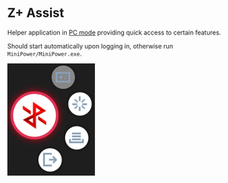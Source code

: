 # Z+ Assist

Helper application in [PC mode](pc_mode.md) providing quick access to certain features.

Should start automatically upon logging in, otherwise run `MiniPower/MiniPower.exe`.

![](/docs/img/ruyi_assist.png)